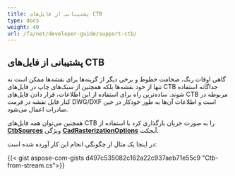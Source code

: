 ```yaml
---
title: پشتیبانی از فایل‌های CTB
type: docs
weight: 40
url: /fa/net/developer-guide/support-ctb/
---
```


## **پشتیبانی از فایل‌های CTB**

گاهی اوقات رنگ، ضخامت خطوط و برخی دیگر از گزینه‌ها برای نقشه‌ها ممکن است نه تنها از خود نقشه‌ها بلکه همچنین از سبک‌های چاپ در فایل‌های CTB جداگانه استفاده شوند.
ساده‌ترین راه برای استفاده از این اطلاعات، قرار دادن فایل‌های CTB مربوطه در کنار فایل نقشه در فرمت DWG/DXF است و اطلاعات آن‌ها به طور 
خودکار در حین صادرات اعمال می‌شود.

همچنین می‌توان همه فایل‌های CTB را به صورت جریان بارگذاری کرد 
با استفاده از 
[**CtbSources**](https://reference.aspose.com/cad/net/aspose.cad.imageoptions/cadrasterizationoptions/ctbsources/) ویژگی 
[**CadRasterizationOptions**](https://reference.aspose.com/cad/net/aspose.cad.imageoptions/cadrasterizationoptions/) آبجکت.

در اینجا یک مثال از چگونگی انجام این کار آورده شده است:
 
{{< gist aspose-com-gists d497c535082c162a22c937aeb71e55c9 "Ctb-from-stream.cs">}}
